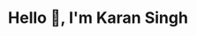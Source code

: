 <h1 align="center">Hello 👋, I'm Karan Singh</h1>

  

  



<!---
singhkaran070/singhkaran070 is a ✨ special ✨ repository because its `README.md` (this file) appears on your GitHub profile.
You can click the Preview link to take a look at your changes.
--->
